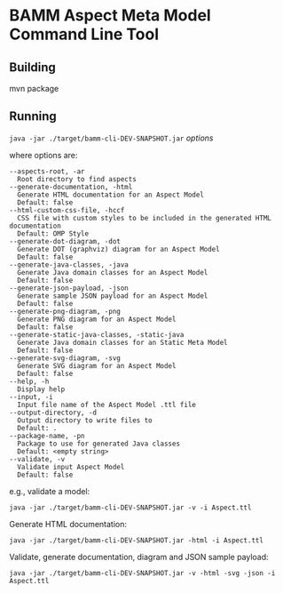 # BAMM Aspect Meta Model Command Line Tool

## Building

mvn package

## Running

`java -jar ./target/bamm-cli-DEV-SNAPSHOT.jar` _options_

where options are:

```
--aspects-root, -ar
  Root directory to find aspects
--generate-documentation, -html
  Generate HTML documentation for an Aspect Model
  Default: false
--html-custom-css-file, -hccf
  CSS file with custom styles to be included in the generated HTML documentation
  Default: OMP Style
--generate-dot-diagram, -dot
  Generate DOT (graphviz) diagram for an Aspect Model
  Default: false
--generate-java-classes, -java
  Generate Java domain classes for an Aspect Model
  Default: false
--generate-json-payload, -json
  Generate sample JSON payload for an Aspect Model
  Default: false
--generate-png-diagram, -png
  Generate PNG diagram for an Aspect Model
  Default: false
--generate-static-java-classes, -static-java
  Generate Java domain classes for an Static Meta Model
  Default: false
--generate-svg-diagram, -svg
  Generate SVG diagram for an Aspect Model
  Default: false
--help, -h
  Display help
--input, -i
  Input file name of the Aspect Model .ttl file
--output-directory, -d
  Output directory to write files to
  Default: .
--package-name, -pn
  Package to use for generated Java classes
  Default: <empty string>
--validate, -v
  Validate input Aspect Model
  Default: false
```

e.g., validate a model:

`java -jar ./target/bamm-cli-DEV-SNAPSHOT.jar -v -i Aspect.ttl`

Generate HTML documentation:

`java -jar ./target/bamm-cli-DEV-SNAPSHOT.jar -html -i Aspect.ttl`

Validate, generate documentation, diagram and JSON sample payload:

`java -jar ./target/bamm-cli-DEV-SNAPSHOT.jar -v -html -svg -json -i Aspect.ttl`
